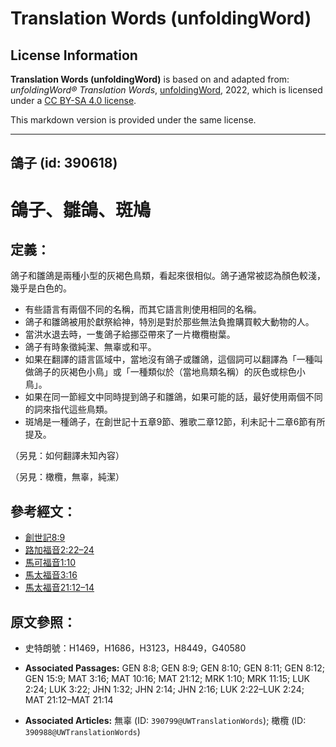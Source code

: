 # Translation Words (unfoldingWord)

## License Information

**Translation Words (unfoldingWord)** is based on and adapted from: _unfoldingWord® Translation Words_, [unfoldingWord](https://unfoldingword.org/utw), 2022, which is licensed under a [CC BY-SA 4.0 license](https://creativecommons.org/licenses/by-sa/4.0/legalcode.en).

This markdown version is provided under the same license.



--------------------------------

## 鴿子 (id: 390618)

鴿子、雛鴿、斑鳩
========

定義：
---

鴿子和雛鴿是兩種小型的灰褐色鳥類，看起來很相似。鴿子通常被認為顏色較淺，幾乎是白色的。

* 有些語言有兩個不同的名稱，而其它語言則使用相同的名稱。
* 鴿子和雛鴿被用於獻祭給神，特別是對於那些無法負擔購買較大動物的人。
* 當洪水退去時，一隻鴿子給挪亞帶來了一片橄欖樹葉。
* 鴿子有時象徵純潔、無辜或和平。
* 如果在翻譯的語言區域中，當地沒有鴿子或雛鴿，這個詞可以翻譯為「一種叫做鴿子的灰褐色小鳥」或「一種類似於（當地鳥類名稱）的灰色或棕色小鳥」。
* 如果在同一節經文中同時提到鴿子和雛鴿，如果可能的話，最好使用兩個不同的詞來指代這些鳥類。
* 斑鳩是一種鴿子，在創世記十五章9節、雅歌二章12節，利未記十二章6節有所提及。

（另見：如何翻譯未知內容）

（另見：橄欖，無辜，純潔）

參考經文：
-----

* [創世記8:9](https://ref.ly/Gen8:9)
* [路加福音2:22–24](https://ref.ly/Luke2:22-Luke2:24)
* [馬可福音1:10](https://ref.ly/Mark1:10)
* [馬太福音3:16](https://ref.ly/Matt3:16)
* [馬太福音21:12–14](https://ref.ly/Matt21:12-Matt21:14)

原文參照：
-----

* 史特朗號：H1469，H1686，H3123，H8449，G40580

* **Associated Passages:** GEN 8:8; GEN 8:9; GEN 8:10; GEN 8:11; GEN 8:12; GEN 15:9; MAT 3:16; MAT 10:16; MAT 21:12; MRK 1:10; MRK 11:15; LUK 2:24; LUK 3:22; JHN 1:32; JHN 2:14; JHN 2:16; LUK 2:22–LUK 2:24; MAT 21:12–MAT 21:14
* **Associated Articles:** 無辜 (ID: `390799@UWTranslationWords`); 橄欖 (ID: `390988@UWTranslationWords`)

